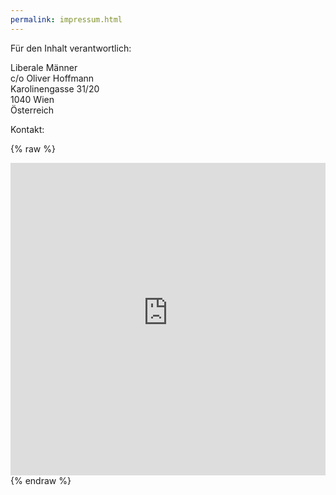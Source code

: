 ```yaml
---
permalink: impressum.html
---
```


Für den Inhalt verantwortlich:

Liberale Männer<br />
c/o Oliver Hoffmann<br />
Karolinengasse 31/20<br />
1040 Wien<br />
Österreich<br />

Kontakt:

{% raw %}
<script type="text/javascript" src="http://assets.freshdesk.com/widget/freshwidget.js"></script>
<style type="text/css" media="screen, projection">
	@import url(http://assets.freshdesk.com/widget/freshwidget.css); 
</style> 
<iframe title="Feedback Form" class="freshwidget-embedded-form" id="freshwidget-embedded-form" src="https://liberalemaenner.freshdesk.com/widgets/feedback_widget/new?&widgetType=embedded&formTitle=Kontakt&submitTitle=Abschicken&submitThanks=Vielen+Dank+f%C3%BCr+Ihre+Kontaktaufnahme&screenshot=no&attachFile=no&searchArea=no&captcha=yes" scrolling="no" height="500px" width="100%" frameborder="0" >
</iframe>
{% endraw %}
